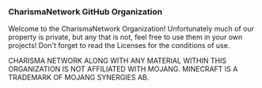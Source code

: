 ### CharismaNetwork GitHub Organization

Welcome to the CharismaNetwork Organization! Unfortunately much of our property is private, but any that is not, feel free to use them in your own projects! Don't forget to read the Licenses for the conditions of use.

CHARISMA NETWORK ALONG WITH ANY MATERIAL WITHIN THIS ORGANIZATION IS NOT AFFILIATED WITH MOJANG. MINECRAFT IS A TRADEMARK OF MOJANG SYNERGIES AB.
